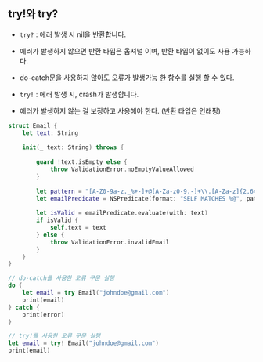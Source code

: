 ## try!와 try?
- ```try?``` : 에러 발생 시 nil을 반환합니다.
- 에러가 발생하지 않으면 반환 타입은 옵셔널 이며, 반환 타입이 없이도 사용 가능하다.
- do-catch문을 사용하지 않아도 오류가 발생가능 한 함수를 실행 할 수 있다.

- ```try!``` : 에러 발생 시, crash가 발생합니다.
- 에러가 발생하지 않는 걸 보장하고 사용해야 한다. (반환 타입은 언래핑)

```swift
struct Email {
    let text: String
    
    init(_ text: String) throws {
        
        guard !text.isEmpty else {
            throw ValidationError.noEmptyValueAllowed
        }
        
        let pattern = "[A-Z0-9a-z._%+-]+@[A-Za-z0-9.-]+\\.[A-Za-z]{2,64}"
        let emailPredicate = NSPredicate(format: "SELF MATCHES %@", pattern)
        
        let isValid = emailPredicate.evaluate(with: text)
        if isValid {
            self.text = text
        } else {
            throw ValidationError.invalidEmail
        }
    }
}

// do-catch를 사용한 오류 구문 실행
do {
    let email = try Email("johndoe@gmail.com")
    print(email)
} catch {
    print(error)
}

// try!를 사용한 오류 구문 실행
let email = try! Email("johndoe@gmail.com")
print(email)
```


